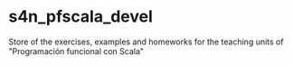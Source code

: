 # s4n_pfscala_devel
Store of the exercises, examples and homeworks for the teaching units of "Programación funcional con Scala"
